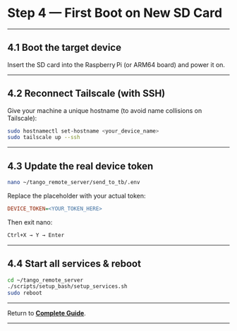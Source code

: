 
# Step 4 — First Boot on New SD Card

---

## 4.1 Boot the target device
Insert the SD card into the Raspberry Pi (or ARM64 board) and power it on.

---

## 4.2 Reconnect Tailscale (with SSH)

Give your machine a unique hostname (to avoid name collisions on Tailscale):
```bash
sudo hostnamectl set-hostname <your_device_name>
sudo tailscale up --ssh
```

---

## 4.3 Update the real device token

```bash
nano ~/tango_remote_server/send_to_tb/.env
```

Replace the placeholder with your actual token:

```ini
DEVICE_TOKEN=<YOUR_TOKEN_HERE>
```

Then exit nano:
```bash
Ctrl+X → Y → Enter
```

---

## 4.4 Start all services & reboot

```bash
cd ~/tango_remote_server
./scripts/setup_bash/setup_services.sh
sudo reboot
```

---

Return to **[Complete Guide](/docs/base_guide.md)**.

---
